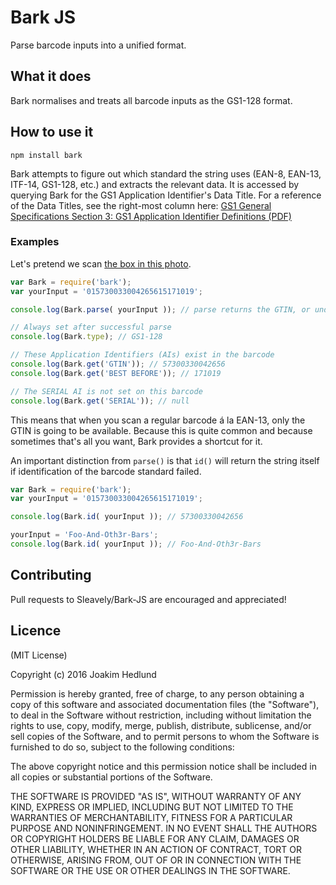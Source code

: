 # Bark JS

 Parse barcode inputs into a unified format.


## What it does

Bark normalises and treats all barcode inputs as the GS1-128 format.

## How to use it

```
npm install bark
```

Bark attempts to figure out which standard the string uses (EAN-8, EAN-13, ITF-14, GS1-128, etc.) and extracts the relevant data. It is accessed by querying Bark for the GS1 Application Identifier's Data Title. For a reference of the Data Titles, see the right-most column here: [GS1 General Specifications Section 3: GS1 Application Identifier Definitions (PDF)](http://www.gs1.se/globalassets/gs1-application-identifiers-in-numerical-order.pdf)

### Examples

Let's pretend we scan [the box in this photo](https://goo.gl/photos/HCE7WrNHDKvQL5ei8).

```javascript
var Bark = require('bark');
var yourInput = '015730033004265615171019';

console.log(Bark.parse( yourInput )); // parse returns the GTIN, or undefined

// Always set after successful parse
console.log(Bark.type); // GS1-128

// These Application Identifiers (AIs) exist in the barcode
console.log(Bark.get('GTIN')); // 57300330042656
console.log(Bark.get('BEST BEFORE')); // 171019

// The SERIAL AI is not set on this barcode
console.log(Bark.get('SERIAL')); // null
```

This means that when you scan a regular barcode á la EAN-13, only the GTIN is going to be available. Because this is quite common and because sometimes that's all you want, Bark provides a shortcut for it.

An important distinction from `parse()` is that `id()` will return the string itself if identification of the barcode standard failed.

```javascript
var Bark = require('bark');
var yourInput = '015730033004265615171019';

console.log(Bark.id( yourInput )); // 57300330042656

yourInput = 'Foo-And-Oth3r-Bars';
console.log(Bark.id( yourInput )); // Foo-And-Oth3r-Bars
```

## Contributing

Pull requests to Sleavely/Bark-JS are encouraged and appreciated!

## Licence

(MIT License)

Copyright (c) 2016 Joakim Hedlund

Permission is hereby granted, free of charge, to any person obtaining a copy of this software and associated documentation files (the "Software"), to deal in the Software without restriction, including without limitation the rights to use, copy, modify, merge, publish, distribute, sublicense, and/or sell copies of the Software, and to permit persons to whom the Software is furnished to do so, subject to the following conditions:

The above copyright notice and this permission notice shall be included in all copies or substantial portions of the Software.

THE SOFTWARE IS PROVIDED "AS IS", WITHOUT WARRANTY OF ANY KIND, EXPRESS OR IMPLIED, INCLUDING BUT NOT LIMITED TO THE WARRANTIES OF MERCHANTABILITY, FITNESS FOR A PARTICULAR PURPOSE AND NONINFRINGEMENT. IN NO EVENT SHALL THE AUTHORS OR COPYRIGHT HOLDERS BE LIABLE FOR ANY CLAIM, DAMAGES OR OTHER LIABILITY, WHETHER IN AN ACTION OF CONTRACT, TORT OR OTHERWISE, ARISING FROM, OUT OF OR IN CONNECTION WITH THE SOFTWARE OR THE USE OR OTHER DEALINGS IN THE SOFTWARE.
